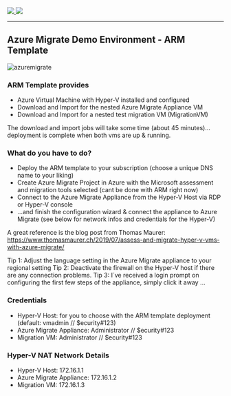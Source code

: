 <a href="https://portal.azure.com/#create/Microsoft.Template/uri/https%3A%2F%2Fraw.githubusercontent.com%2FGetVirtual%2FAzure-ARM%2Fmaster%2FDemo-AzureMigrate%2Fazuredeploy.json" target="_blank">
    <img src="http://azuredeploy.net/deploybutton.png"/>
</a>
<a href="http://armviz.io/#/?load=https://raw.githubusercontent.com/GetVirtual/Azure-ARM/master/Demo-AzureMigrate/azuredeploy.json" target="_blank">
    <img src="http://armviz.io/visualizebutton.png"/>
</a>

---

## Azure Migrate Demo Environment - ARM Template

![azuremigrate](https://azuremigratedemo.blob.core.windows.net/vms/AzureMigrate.jpg "Azure Migrate")

### ARM Template provides
* Azure Virtual Machine with Hyper-V installed and configured
* Download and Import for the nested Azure Migrate Appliance VM
* Download and Import for a nested test migration VM (MigrationVM)

The download and import jobs will take some time (about 45 minutes)...
deployment is complete when both vms are up & running.

### What do you have to do?
* Deploy the ARM template to your subscription (choose a unique DNS name to your liking)
* Create Azure Migrate Project in Azure with the Microsoft assessment and migration tools selected (cant be done with ARM right now)
* Connect to the Azure Migrate Appliance from the Hyper-V Host via RDP or Hyper-V console 
* ...and finish the configuration wizard & connect the appliance to Azure Migrate (see below for network infos and credentials for the Hyper-V)

A great reference is the blog post from Thomas Maurer: https://www.thomasmaurer.ch/2019/07/assess-and-migrate-hyper-v-vms-with-azure-migrate/

Tip 1: Adjust the language setting in the Azure Migrate appliance to your regional setting
Tip 2: Deactivate the firewall on the Hyper-V host if there are any connection problems.
Tip 3: I´ve received a login prompt on configuring the first few steps of the appliance, simply click it away ...

### Credentials
* Hyper-V Host: for you to choose with the ARM template deployment (default: vmadmin // $ecurity#123)
* Azure Migrate Appliance: Administrator // $ecurity#123
* Migration VM: Administrator // $ecurity#123

### Hyper-V NAT Network Details
* Hyper-V Host: 172.16.1.1
* Azure Migrate Appliance: 172.16.1.2
* Migration VM: 172.16.1.3





